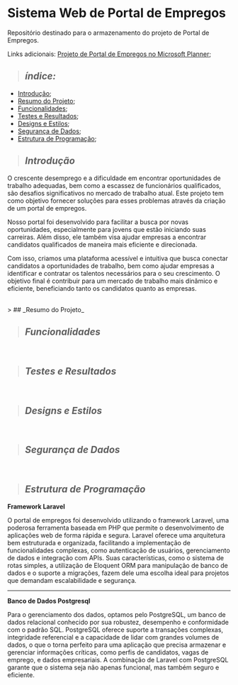 # Sistema Web de Portal de Empregos
Repositório destinado para o armazenamento do projeto de Portal de Empregos.

Links adicionais:
[Projeto de Portal de Empregos no Microsoft Planner](https://tasks.office.com/sesisenaispedu.onmicrosoft.com/pt-BR/Home/Planner/#/plantaskboard?groupId=05a234ff-ff93-43f3-8747-be6ad97af327&planId=_DgOSemx7EGJhpI5lBygGGQAAUNp);


>  ## _índice:_

- [Introdução](#introdução);
- [Resumo do Projeto](#resumo-do-projeto);
- [Funcionalidades](#funcionalidades);
- [Testes e Resultados](#testes-e-resultados);
- [Designs e Estilos](#designs-e-estilos);
- [Segurança de Dados](#segurança-de-dados);
- [Estrutura de Programação](#estrutura-de-programação);

>  ## _Introdução_
<p>O crescente desemprego e a dificuldade em encontrar oportunidades de trabalho adequadas, bem como a escassez de funcionários qualificados, são desafios significativos no mercado de trabalho atual. Este projeto tem como objetivo fornecer soluções para esses problemas através da criação de um portal de empregos.</p>

<p>Nosso portal foi desenvolvido para facilitar a busca por novas oportunidades, especialmente para jovens que estão iniciando suas carreiras. Além disso, ele também visa ajudar empresas a encontrar candidatos qualificados de maneira mais eficiente e direcionada.</p>

<p>Com isso, criamos uma plataforma acessível e intuitiva que busca conectar candidatos a oportunidades de trabalho, bem como ajudar empresas a identificar e contratar os talentos necessários para o seu crescimento. O objetivo final é contribuir para um mercado de trabalho mais dinâmico e eficiente, beneficiando tanto os candidatos quanto as empresas.</p>
<br>
> ## _Resumo do Projeto_

<br>

> ## _Funcionalidades_

<br>

> ## _Testes e Resultados_

<br>

> ## _Designs e Estilos_

<br>

> ## _Segurança de Dados_

<br>

> ## _Estrutura de Programação_
**Framework Laravel**
<br>
<p>O portal de empregos foi desenvolvido utilizando o framework Laravel, uma poderosa ferramenta baseada em PHP que permite o desenvolvimento de aplicações web de forma rápida e segura. Laravel oferece uma arquitetura bem estruturada e organizada, facilitando a implementação de funcionalidades complexas, como autenticação de usuários, gerenciamento de dados e integração com APIs. Suas características, como o sistema de rotas simples, a utilização de Eloquent ORM para manipulação de banco de dados e o suporte a migrações, fazem dele uma escolha ideal para projetos que demandam escalabilidade e segurança.</p>

<hr>

**Banco de Dados Postgresql**
<br>
<p>Para o gerenciamento dos dados, optamos pelo PostgreSQL, um banco de dados relacional conhecido por sua robustez, desempenho e conformidade com o padrão SQL. PostgreSQL oferece suporte a transações complexas, integridade referencial e a capacidade de lidar com grandes volumes de dados, o que o torna perfeito para uma aplicação que precisa armazenar e gerenciar informações críticas, como perfis de candidatos, vagas de emprego, e dados empresariais. A combinação de Laravel com PostgreSQL garante que o sistema seja não apenas funcional, mas também seguro e eficiente.</p>
<br>
